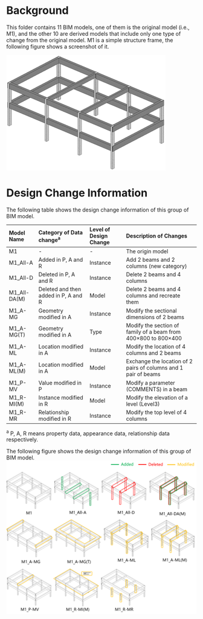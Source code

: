 # Background  
This folder contains 11 BIM models, one of them is the original model (i.e., M1), and the other 10 are derived models that include only one type of change from the original model. M1 is a simple structure frame, the following figure shows a screenshot of it.  

![image](https://github.com/Zhou-Yucheng/Design-Change-BIM-Models/blob/master/images/M1-screenshot.png)

# Design Change Information
The following table shows the design change information of this group of BIM model.  

|Model Name|Category of Data change<sup>a</sup>|Level of Design Change|Description of Changes|
|:--|:--|:--|:--|
|M1|-|-|The origin model|
|M1_All-A|Added in P, A and R|Instance|Add 2 beams and 2 columns (new category)|
|M1_All-D|Deleted in P, A and R|Instance|Delete 2 beams and 4 columns|
|M1_All-DA(M)|Deleted and then added in P, A and R|Model|Delete 2 beams and 4 columns and recreate them|
|M1_A-MG|Geometry modified in A|Instance|Modify the sectional dimensions of 2 beams|
|M1_A-MG(T)|Geometry modified in A|Type|Modify the section of family of a beam from 400×800 to 800×400|
|M1_A-ML|Location modified in A|Instance|Modify the location of 4 columns and 2 beams|
|M1_A-ML(M)|Location modified in A|Model| Exchange the location of 2 pairs of columns and 1 pair of beams|
|M1_P-MV|Value modified in P|Instance|Modify a parameter (COMMENTS) in a beam|
|M1_R-MI(M)|Instance modified in R|Model|Modify the elevation of a level (Level3)|
|M1_R-MR|Relationship modified in R|Instance|Modify the top level of 4 columns|

<sup>a</sup> P, A, R means property data, appearance data, relationship data respectively.   
  
  
The following figure shows the design change information of this group of BIM model.  
![image](https://github.com/Zhou-Yucheng/Design-Change-BIM-Models/blob/master/images/M1-Changes.png)
